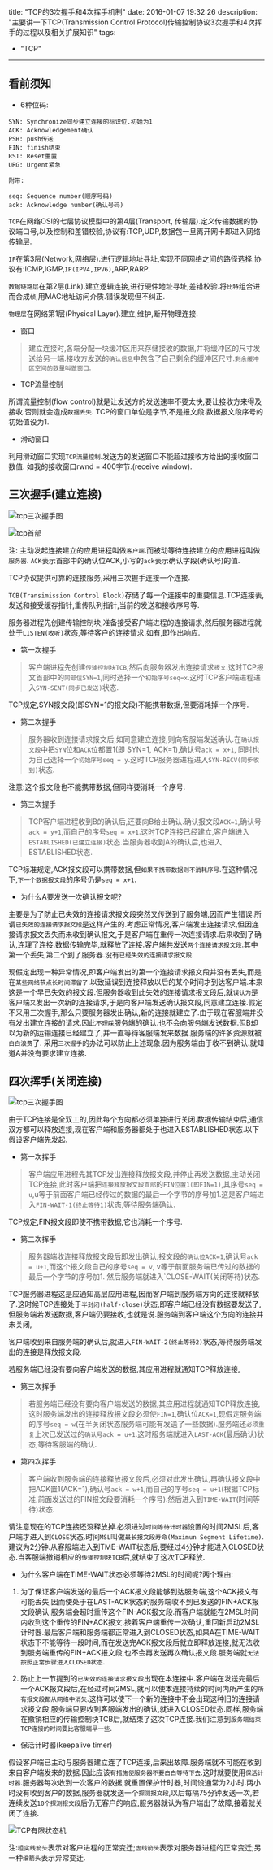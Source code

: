 title: "TCP的3次握手和4次挥手机制"
date: 2016-01-07 19:32:26
description: "主要讲一下TCP(Transmission Control Protocol)传输控制协议3次握手和4次挥手的过程以及相关扩展知识"
tags:
- "TCP"
---

## 看前须知

- 6种位码:

```plain
SYN: Synchronize同步建立连接的标识位.初始为1
ACK: Acknowledgement确认
PSH: push传送
FIN: finish结束
RST: Reset重置
URG: Urgent紧急

附带:

seq: Sequence number(顺序号码)
ack: Acknowledge number(确认号码)
```

`TCP`在网络OSI的七层协议模型中的第4层(Transport, 传输层).定义传输数据的协议端口号,以及控制和差错校验,协议有:TCP,UDP,数据包一旦离开网卡即进入网络传输层.

`IP`在第3层(Network,网络层).进行逻辑地址寻址,实现不同网络之间的路径选择.协议有:ICMP,IGMP,`IP(IPV4,IPV6)`,ARP,RARP.

`数据链路层`在第2层(Link).建立逻辑连接,进行硬件地址寻址,差错校验.将`比特`组合进而合成`帧`,用MAC地址访问介质.错误发现但不纠正.

`物理层`在网络第1层(Physical Layer).建立,维护,断开物理连接.

- 窗口

> 建立连接时,各端分配一块缓冲区用来存储接收的数据,并将缓冲区的尺寸发送给另一端.接收方发送的`确认信息`中包含了自己剩余的缓冲区尺寸.`剩余缓冲区空间的数量叫做窗口`.

- TCP流量控制

所谓流量控制(flow control)就是让发送方的发送速率不要太快,要让接收方来得及接收.否则就会造成`数据丢失`.
TCP的窗口单位是字节,不是报文段.数据报文段序号的初始值设为1.

- 滑动窗口

利用滑动窗口实现`TCP流量控制`.发送方的发送窗口不能超过接收方给出的接收窗口数值.
如我的接收窗口rwnd = 400字节.(receive window).

## 三次握手(建立连接)

![tcp三次握手图](/img/tcp-three-and-four-hand.png)

![tcp首部](/img/tcp-three-and-four-hand-2.png)

注: 主动发起连接建立的应用进程叫做`客户端`.而被动等待连接建立的应用进程叫做`服务器`.
`ACK`表示首部中的确认位ACK,小写的`ack`表示确认字段(确认号)的值.

TCP协议提供可靠的连接服务,采用三次握手连接一个连接.

`TCB(Transimission Control Block)`存储了每一个连接中的重要信息.TCP连接表,发送和接受缓存指针,重传队列指针,当前的发送和接收序号等.

服务器进程先创建传输控制块,准备接受客户端进程的连接请求,然后服务器进程就处于`LISTEN(收听)`状态,等待客户的连接请求.如有,即作出响应.

- 第一次握手

> 客户端进程先创建`传输控制块TCB`,然后向服务器发出连接请求`报文`.这时TCP报文首部中的`同部位SYN=1`,同时选择一个`初始序号seq=x`.这时TCP客户端进程进入`SYN-SENT(同步已发送)`状态.

TCP规定,SYN报文段(即SYN=1的报文段)不能携带数据,但要消耗掉一个序号.

- 第二次握手

> 服务器收到连接请求报文后,如同意建立连接,则向客服端发送确认.在`确认报文段`中把`SYN`位和`ACK`位都置1(即 SYN=1, ACK=1),确认号`ack = x+1`, 同时也为自己选择一个`初始序号seq = y`.这时TCP服务器进程进入`SYN-RECV(同步收到)`状态.

注意:这个报文段也不能携带数据,但同样要消耗一个序号.

- 第三次握手

> TCP客户端进程收到B的确认后,还要向B给出确认.确认报文段`ACK=1`,确认号`ack = y+1`,而自己的序号`seq = x+1`.这时TCP连接已经建立,客户端进入`ESTABLISHED(已建立连接)`状态.当服务器收到A的确认后,也进入ESTABLISHED状态.

TCP标准规定,ACK报文段可以携带数据,但`如果不携带数据则不消耗序号`.在这种情况下,`下一个数据报文段`的序号仍是`seq = x+1`.

- 为什么A要发送一次确认报文呢?

主要是为了防止已失效的连接请求报文段突然又传送到了服务端,因而产生错误.所谓`已失效的连接请求报文段`是这样产生的.考虑正常情况,客户端发出连接请求,但因连接请求报文丢失而未收到确认报文,于是客户端在重传一次连接请求.后来收到了确认,连理了连接.数据传输完毕,就释放了连接.客户端共发送`两个连接请求报文段`.其中第一个丢失,第二个到了服务器.没有`已经失效的连接请求报文段`.

现假定出现一种异常情况,即客户端发出的第一个连接请求报文段并没有丢失,而是在`某些网络节点长时间滞留了`.以致延误到连接释放以后的某个时间才到达客户端.本来这是一个早已失效的报文段.但服务器收到此失效的连接请求报文段后,就`误认为`是客户端`又`发出一次新的连接请求,于是向客户端发送确认报文段,同意建立连接.假定不采用三次握手,那么只要服务器发出确认,新的连接就建立了.由于现在客服端并没有发出建立连接的请求.因此`不理睬`服务端的确认.也不会向服务端发送数据.但B却以为新的运输连接已经建立了,并一直等待客服端发来数据.服务端的许多资源就被`白白浪费`了.
采用`三次握手`的办法可以防止上述现象.因为服务端由于收不到确认.就知道A并没有要求建立连接.

## 四次挥手(关闭连接)

![tcp三次握手图](/img/tcp-three-and-four-hand-3.png)

由于TCP连接是全双工的,因此每个方向都必须单独进行关闭.数据传输结束后,通信双方都可以释放连接,现在客户端和服务器都处于也进入ESTABLISHED状态.以下假设客户端先发起.

- 第一次挥手

> 客户端应用进程先其TCP发出连接释放报文段,并停止再发送数据,主动关闭TCP连接,此时客户端把`连接释放报文段首部`的`FIN位置1(即FIN=1)`,其序号`seq = u`,u等于前面客户端已经传过的数据的最后一个字节的序号加1.这是客户端进入`FIN-WAIT-1(终止等待1)`状态,等待服务端确认.

TCP规定,FIN报文段即使不携带数据,它也消耗一个序号.

- 第二次挥手

> 服务器端收连接释放报文段后即发出确认,报文段的`确认位ACK=1`,确认号`ack = u+1`,而这个报文段自己的序号`seq = v`, v等于前面服务端已传过的数据的最后一个字节的序号加1. 然后服务端就进入`CLOSE-WAIT(关闭等待)状态.

TCP服务器进程这是应通知高层应用进程,因而客户端到服务端方向的连接就释放了.这时候TCP连接处于`半封闭(half-close)`状态,即客户端已经没有数据要发送了,但服务端若发送数据,客户端仍要接收,也就是说.服务端到客户端这个方向的连接并未关闭,

客户端收到来自服务端的确认后,就进入`FIN-WAIT-2(终止等待2)`状态,等待服务端发出的连接是释放报文段.

若服务端已经没有要向客户端发送的数据,其应用进程就通知TCP释放连接,

- 第三次挥手

> 若服务端已经没有要向客户端发送的数据,其应用进程就通知TCP释放连接,这时服务端发出的连接释放报文段必须使`FIN=1`,确认位`ACK=1`,现假定服务端的序号`seq = w`(在半关闭状态服务端可能有发送了一些数据).服务端还`必须重复`上次已发送过的`确认号ack = u+1`.这时服务端就进入`LAST-ACK`(最后确认)状态,等待客服端的确认.

- 第四次挥手

> 客户端收到服务端的连接释放报文段后,必须对此发出确认,再确认报文段中把ACK置1(ACK=1),确认号`ack = w+1`,而自己的序号`seq = u+1`(根据TCP标准,前面发送过的FIN报文段要消耗一个序号).然后进入到`TIME-WAIT`(时间等待)状态.

请注意现在的TCP连接还没释放掉.必须进过`时间等待计时器`设置的时间2MSL后,客户端才进入到`CLOSE`状态.时间`MSL`叫做`最长报文段寿命(Maximun Segment Lifetime)`.建议为2分钟.从客服端进入到TME-WAIT状态后,要经过4分钟才能进入CLOSED状态.当客服端撤销相应的`传输控制块TCB`后,就结束了这次TCP释放.

- 为什么客户端在TIME-WAIT状态必须等待2MSL的时间呢?两个理由:

1. 为了保证客户端发送的最后一个ACK报文段能够到达服务端,这个ACK报文有可能丢失,因而使处于在LAST-ACK状态的服务端收不到已发送的FIN+ACK报文段确认.服务端会超时重传这个FIN-ACK报文段.而客户端就能在2MSL时间内收到这个重传的FIN+ACK报文.接着客户端重传一次确认,重回新启动2MSL计时器.最后客户端和服务端都正常进入到CLOSED状态,如果A在TIME-WAIT状态下不能等待一段时间,而在发送完ACK报文段后就立即释放连接,就无法收到服务端重传的FIN+ACK报文段,也不会再发送再次确认报文段.服务端就`无法按照正常步骤进入CLOSED状态`.

2. 防止上一节提到的`已失效的连接请求报文段`出现在本连接中.客户端在发送完最后一个ACK报文段后,在经过时间2MSL,就可以使本连接持续的时间内所产生的`所有报文段都从网络中消失`.这样可以使下一个新的连接中不会出现这种旧的连接请求报文段.服务端只要收到客服端发出的确认,就进入CLOSED状态.同样,服务端在撤销相应的传输控制块TCB后,就结束了这次TCP连接.我们注意到`服务端结束TCP连接的时间要比客服端早一些`.

- 保活计时器(keepalive timer)

假设客户端已主动与服务器建立连了TCP连接,后来出故障.服务端就不可能在收到来自客户端发来的数据.因此应该`有措施使服务器不要白白等待下去`.这时就要使用`保活计时器`.服务器每次收到一次客户的数据,就重置保护计时器,时间设通常为2小时.两小时没有收到客户的数据,服务器就发送一个`探测报文段`,以后每隔75分钟发送一次,若连续发送`10个探测报文段`后仍无客户的响应,服务器就认为客户端出了故障,接着就关闭了连接.

![TCP有限状态机](/img/tcp-three-and-four-hand-4.png)

注:`粗实线箭头`表示对客户进程的正常变迁;`虚线箭头`表示对服务器进程的正常变迁;另一种`细箭头`表示异常变迁.
